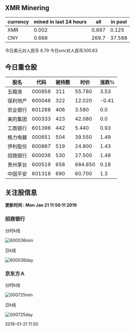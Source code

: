 ## XMR Minering

|currency|mined in last 24 hours|all|in pool|
|---|---|---|---|
|XMR|0.002|0.897|0.125|
|CNY|0.668|269.7|37.588|

今日美元对人民币 6.79	今日xmr对人民币300.63


## 今日重仓股 

|股名|代码|被持数|时价|涨跌%|
|---|---|---|---|---|
|五粮液|000858|311|55.780|3.53|
|保利地产|600048|322|12.020|-0.41|
|农业银行|601288|406|3.580|0.0|
|美的集团|000333|423|42.080|0.0|
|工商银行|601398|442|5.440|0.93|
|格力电器|000651|504|39.550|1.49|
|伊利股份|600887|519|24.800|1.43|
|招商银行|600036|530|27.500|1.48|
|贵州茅台|600519|658|684.850|0.18|
|中国平安|601318|690|60.700|1.3|

## 关注股信息
**更新时间 : Mon Jan 21 11:50:11 2019**
### 招商银行 
分时k线

![600036min](http://image.sinajs.cn/newchart/min/n/sh600036.gif)

日k线

![600036day](http://image.sinajs.cn/newchart/daily/n/sh600036.gif)

### 京东方Ａ 
分时k线

![000725min](http://image.sinajs.cn/newchart/min/n/sz000725.gif)

日k线

![000725day](http://image.sinajs.cn/newchart/daily/n/sz000725.gif)

2019-01-21 11:50